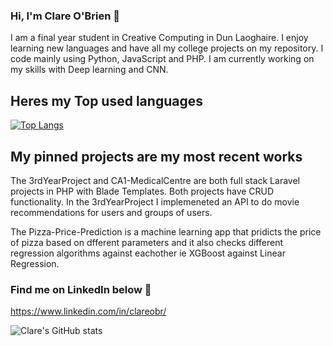 ### Hi, I'm Clare O'Brien :wave:

I am a final year student in Creative Computing in Dun Laoghaire. I enjoy learning new languages and have all my college projects on my repository.
I code mainly using Python, JavaScript and PHP. I am currently working on my skills with Deep learning and CNN.

## Heres my Top used languages 
[![Top Langs](https://github-readme-stats.vercel.app/api/top-langs/?username=clareob5&layout=compact)](https://github.com/clareob5/github-readme-stats)

## My pinned projects are my most recent works
The 3rdYearProject and CA1-MedicalCentre are both full stack Laravel projects in PHP with Blade Templates. Both projects have CRUD functionality. In the 3rdYearProject I implemeneted an API to do movie recommendations for users and groups of users.

The Pizza-Price-Prediction is a machine learning app that pridicts the price of pizza based on dfferent parameters and it also checks different regression algorithms against eachother ie XGBoost against Linear Regression.

### Find me on LinkedIn below :purple_heart:
https://www.linkedin.com/in/clareobr/

![Clare's GitHub stats](https://github-readme-stats.vercel.app/api?username=clareob5&show_icons=true&theme=radical)

